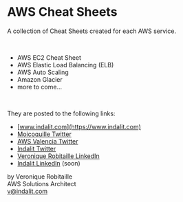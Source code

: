 # AWS Cheat Sheets
A collection of Cheat Sheets created for each AWS service.  

<br />

* AWS EC2 Cheat Sheet  
* AWS Elastic Load Balancing (ELB)
* AWS Auto Scaling
* Amazon Glacier
* more to come...

<br />

They are posted to the following links:
* [www.indalit.com](https://www.indalit.com)
* [Moicoquille Twitter](https://twitter.com/moicoquille)
* [AWS Valencia Twitter](https://twitter.com/awsvalenciaes)
* [Indalit Twitter](https://twitter.com/indalitcloud)
* [Veronique Robitaille LinkedIn](https://www.linkedin.com/in/veroniqueheitor/)
* [Indalit LinkedIn](https://www.linkedin.com/company/indalit-cloud-consulting/) (soon)

by Veronique Robitaille  
AWS Solutions Architect  
v@indalit.com  
